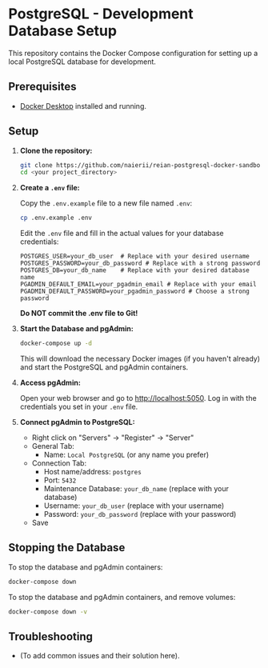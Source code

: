 # PostgreSQL - Development Database Setup

This repository contains the Docker Compose configuration for setting up a local PostgreSQL database for development.

## Prerequisites

- [Docker Desktop](https://www.docker.com/products/docker-desktop) installed and running.

## Setup

1.  **Clone the repository:**

    ```bash
    git clone https://github.com/naierii/reian-postgresql-docker-sandbox.git
    cd <your project_directory>
    ```

2.  **Create a `.env` file:**

    Copy the `.env.example` file to a new file named `.env`:

    ```bash
    cp .env.example .env
    ```

    Edit the `.env` file and fill in the actual values for your database credentials:

    ```
    POSTGRES_USER=your_db_user  # Replace with your desired username
    POSTGRES_PASSWORD=your_db_password # Replace with a strong password
    POSTGRES_DB=your_db_name    # Replace with your desired database name
    PGADMIN_DEFAULT_EMAIL=your_pgadmin_email # Replace with your email
    PGADMIN_DEFAULT_PASSWORD=your_pgadmin_password # Choose a strong password
    ```

    **Do NOT commit the .env file to Git!**

3.  **Start the Database and pgAdmin:**

    ```bash
    docker-compose up -d
    ```

    This will download the necessary Docker images (if you haven't already) and start the PostgreSQL and pgAdmin containers.

4.  **Access pgAdmin:**

    Open your web browser and go to [http://localhost:5050](http://localhost:5050). Log in with the credentials you set in your `.env` file.

5.  **Connect pgAdmin to PostgreSQL:**

    - Right click on "Servers" -> "Register" -> "Server"
    - General Tab:
      - Name: `Local PostgreSQL` (or any name you prefer)
    - Connection Tab:
      - Host name/address: `postgres`
      - Port: `5432`
      - Maintenance Database: `your_db_name` (replace with your database)
      - Username: `your_db_user` (replace with your username)
      - Password: `your_db_password` (replace with your password)
    - Save

## Stopping the Database

To stop the database and pgAdmin containers:

```bash
docker-compose down
```

To stop the database and pgAdmin containers, and remove volumes:

```bash
docker-compose down -v
```

## Troubleshooting

- (To add common issues and their solution here).
